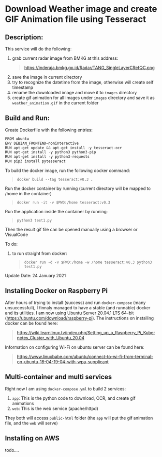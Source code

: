 # Download Weather image and create GIF Animation file using Tesseract


## Description:
This service will do the following:
1. grab current radar image from BMKG at this address: 
    >https://inderaja.bmkg.go.id/Radar/TANG_SingleLayerCRefQC.png
2. save the image in current directory
3. try to recognize the datetime from the image, otherwise will create self timestamp
4. rename the downloaded image and move it to `images` directory
5. create gif animation for all images under `images` directory and save it as `weather_animation.gif` in the current folder

## Build and Run:

Create Dockerfile with the following entries:
```python
FROM ubuntu
ENV DEBIAN_FRONTEND=noninteractive
RUN apt-get update && apt-get install -y tesseract-ocr
RUN apt-get install -y python3 python3-pip
RUN apt-get install -y python3-requests
RUN pip3 install pytesseract
```

To build the docker image, run the following docker command:
>```docker build --tag tesseract:v0.3 .```

Run the docker container by running (current directory will be mapped to /home in the container)
>```docker run -it -v $PWD:/home tesseract:v0.3```

Run the application inside the container by running:
>```python3 test1.py```

Then the result gif file can be opened manually using a browser or VisualCode

To do:
1. to run straight from docker: 
    >```docker run -d -v $PWD:/home -w /home tesseract:v0.3 python3 test1.py```

Update Date: 24 January 2021

## Installing Docker on Raspberry Pi

After hours of trying to install (success) and run ```docker-compose``` (many unsuccessfull), I finnaly managed to have a stable (and runnable) docker and its utilities.
I am now using Ubuntu Server 20.04.1 LTS 64-bit (https://ubuntu.com/download/raspberry-pi).
The instructions on installing docker can be found here:
> https://wiki.learnlinux.tv/index.php/Setting_up_a_Raspberry_Pi_Kubernetes_Cluster_with_Ubuntu_20.04

Information on configuring Wi-Fi on ubuntu server can be found here:
>https://www.linuxbabe.com/ubuntu/connect-to-wi-fi-from-terminal-on-ubuntu-18-04-19-04-with-wpa-supplicant


## Multi-container and multi services
Right now I am using ```docker-compose.yml``` to build 2 services:
1. ```app```:
This is the python code to download, OCR, and create gif animations
2. ```web```:
This is the web service (apache/httpd)

They both will access ```public-html``` folder (the ```app``` will put the gif animation file, and the ```web``` will serve)

## Installing on AWS
todo....
